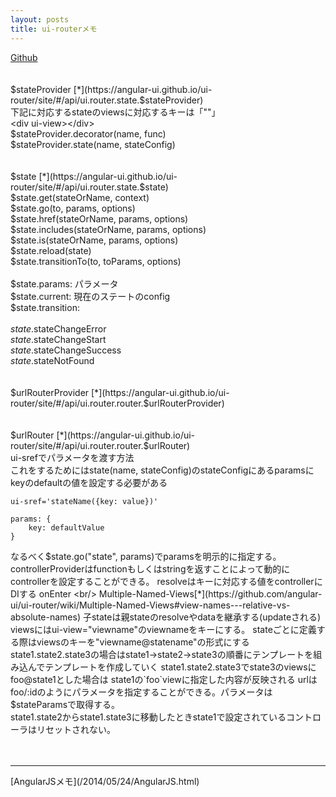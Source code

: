 ```yaml
---
layout: posts
title: ui-routerメモ 
---
```

[Github](https://github.com/angular-ui/ui-router)    
<br/>
<br/>
$stateProvider [*](https://angular-ui.github.io/ui-router/site/#/api/ui.router.state.$stateProvider)    
下記に対応するstateのviewsに対応するキーは「""」    
&lt;div ui-view&gt;&lt;/div&gt;   
$stateProvider.decorator(name, func)     
$stateProvider.state(name, stateConfig)     
<br/>
<br/>
$state [*](https://angular-ui.github.io/ui-router/site/#/api/ui.router.state.$state) 
<br/>
$state.get(stateOrName, context)     
$state.go(to, params, options)   
$state.href(stateOrName, params, options)    
$state.includes(stateOrName, params, options)    
$state.is(stateOrName, params, options)    
$state.reload(state)    
$state.transitionTo(to, toParams, options)    
<br/>
$state.params: パラメータ   
$state.current: 現在のステートのconfig  
$state.transition:   
<br/>
$state.$stateChangeError   
$state.$stateChangeStart    
$state.$stateChangeSuccess   
$state.$stateNotFound    
<br/>
<br/>
$urlRouterProvider [*](https://angular-ui.github.io/ui-router/site/#/api/ui.router.router.$urlRouterProvider)    
<br/>
<br/>
$urlRouter [*](https://angular-ui.github.io/ui-router/site/#/api/ui.router.router.$urlRouter)
<br/>
ui-srefでパラメータを渡す方法    
これをするためにはstate(name, stateConfig)のstateConfigにあるparamsにkeyのdefaultの値を設定する必要がある    
```
ui-sref='stateName({key: value})'
```   
```
params: {
    key: defaultValue
}
```
なるべく$state.go("state", params)でparamsを明示的に指定する。        
controllerProviderはfunctionもしくはstringを返すことによって動的にcontrollerを設定することができる。   
resolveはキーに対応する値をcontrollerにDIする   
onEnter   
<br/>
Multiple-Named-Views[*](https://github.com/angular-ui/ui-router/wiki/Multiple-Named-Views#view-names---relative-vs-absolute-names)   
子stateは親stateのresolveやdataを継承する(updateされる)    
viewsにはui-view="viewname"のviewnameをキーにする。       
stateごとに定義する際はviewsのキーを"viewname@statename"の形式にする      
state1.state2.state3の場合はstate1->state2->state3の順番にテンプレートを組み込んでテンプレートを作成していく       
state1.state2.state3でstate3のviewsにfoo@state1とした場合は      
state1の`foo`viewに指定した内容が反映される         
urlはfoo/:idのようにパラメータを指定することができる。パラメータは$stateParamsで取得する。   
state1.state2からstate1.state3に移動したときstate1で設定されているコントローラはリセットされない。      
<br>
<br>
<hr>
[AngularJSメモ](/2014/05/24/AngularJS.html)   

